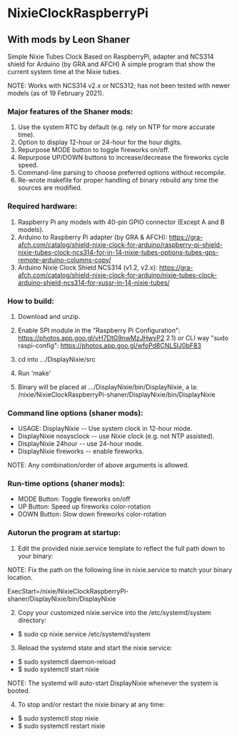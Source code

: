 # NixieClockRaspberryPi
## With mods by Leon Shaner

Simple Nixie Tubes Clock Based on RaspberryPi, adapter and NCS314 shield for Arduino (by GRA and AFCH)
A simple program that show the current system time at the Nixie tubes.

NOTE: Works with NCS314 v2.x or NCS312; has not been tested with newer models (as of 19 February 2021).

### Major features of the Shaner mods:

  1) Use the system RTC by default (e.g. rely on NTP for more accurate time).
  2) Option to display 12-hour or 24-hour for the hour digits.
  3) Repurpose MODE button to toggle fireworks on/off.
  4) Repurpose UP/DOWN buttons to increase/decrease the fireworks cycle speed.
  5) Command-line parsing to choose preferred options without recompile.
  6) Re-wrote makefile for proper handling of binary rebuild any time the sources are modified.

### Required hardware:
  1) Raspberry Pi any models with 40-pin GPIO connector (Except A and B models).
  2) Arduino to Raspberry Pi adapter (by GRA & AFCH): https://gra-afch.com/catalog/shield-nixie-clock-for-arduino/raspberry-pi-shield-nixie-tubes-clock-ncs314-for-in-14-nixie-tubes-options-tubes-gps-remote-arduino-columns-copy/
  3) Arduino Nixie Clock Shield NCS314 (v1.2, v2.x): https://gra-afch.com/catalog/shield-nixie-clock-for-arduino/nixie-tubes-clock-arduino-shield-ncs314-for-xussr-in-14-nixie-tubes/


### How to build:

  1) Download and unzip.
  2) Enable SPI module in the "Raspberry Pi Configuration": https://photos.app.goo.gl/vH7DtG9nwMzJHwvP2
  2.1) or CLI way "sudo raspi-config": https://photos.app.goo.gl/wfoPd8CNLSlJ0bF83

  3) cd into .../DisplayNixie/src
  4) Run 'make'
  5) Binary will be placed at .../DisplayNixie/bin/DisplayNixie, a la:
	/nixie/NixieClockRaspberryPi-shaner/DisplayNixie/bin/DisplayNixie

### Сommand line options (shaner mods):
* USAGE: DisplayNixie     -- Use system clock in 12-hour mode.
* DisplayNixie nosysclock -- use Nixie clock (e.g. not NTP assisted).
* DisplayNixie 24hour     -- use 24-hour mode.
* DisplayNixie fireworks  -- enable fireworks.

NOTE:  Any combination/order of above arguments is allowed.

### Run-time options (shaner mods):

* MODE Button:  Toggle fireworks on/off
* UP Button:    Speed up fireworks color-rotation
* DOWN Button:  Slow down fireworks color-rotation


### Autorun the program at startup: 

1) Edit the provided nixie.service template to reflect the full path down to your binary:

NOTE: Fix the path on the following line in nixie.service to match your binary location.

  ExecStart=/nixie/NixieClockRaspberryPi-shaner/DisplayNixie/bin/DisplayNixie

2) Copy your customized nixie.service into the /etc/systemd/system directory:
*  $ sudo cp nixie.service /etc/systemd/system

3) Reload the systemd state and start the nixie service:
*  $ sudo systemctl daemon-reload
*  $ sudo systemctl start nixie

NOTE:  The systemd will auto-start DisplayNixie whenever the system is booted.

4) To stop and/or restart the nixie binary at any time:
*  $ sudo systemctl stop nixie
*  $ sudo systemctl restart nixie
